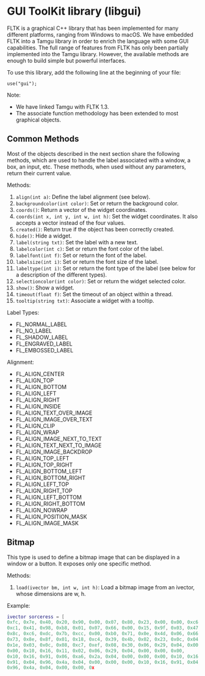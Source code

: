# GUI ToolKit library (libgui)

FLTK is a graphical C++ library that has been implemented for many different platforms, ranging from Windows to macOS. We have embedded FLTK into a Tamgu library in order to enrich the language with some GUI capabilities. The full range of features from FLTK has only been partially implemented into the Tamgu library. However, the available methods are enough to build simple but powerful interfaces.

To use this library, add the following line at the beginning of your file:

```
use("gui");
```

Note:
- We have linked Tamgu with FLTK 1.3.
- The associate function methodology has been extended to most graphical objects.

## Common Methods

Most of the objects described in the next section share the following methods, which are used to handle the label associated with a window, a box, an input, etc. These methods, when used without any parameters, return their current value.

Methods:
1. `align(int a)`: Define the label alignment (see below).
2. `backgroundcolor(int color)`: Set or return the background color.
3. `coords()`: Return a vector of the widget coordinates.
4. `coords(int x, int y, int w, int h)`: Set the widget coordinates. It also accepts a vector instead of the four values.
5. `created()`: Return true if the object has been correctly created.
6. `hide()`: Hide a widget.
7. `label(string txt)`: Set the label with a new text.
8. `labelcolor(int c)`: Set or return the font color of the label.
9. `labelfont(int f)`: Set or return the font of the label.
10. `labelsize(int i)`: Set or return the font size of the label.
11. `labeltype(int i)`: Set or return the font type of the label (see below for a description of the different types).
12. `selectioncolor(int color)`: Set or return the widget selected color.
13. `show()`: Show a widget.
14. `timeout(float f)`: Set the timeout of an object within a thread.
15. `tooltip(string txt)`: Associate a widget with a tooltip.

Label Types:
- FL_NORMAL_LABEL
- FL_NO_LABEL
- FL_SHADOW_LABEL
- FL_ENGRAVED_LABEL
- FL_EMBOSSED_LABEL

Alignment:
- FL_ALIGN_CENTER
- FL_ALIGN_TOP
- FL_ALIGN_BOTTOM
- FL_ALIGN_LEFT
- FL_ALIGN_RIGHT
- FL_ALIGN_INSIDE
- FL_ALIGN_TEXT_OVER_IMAGE
- FL_ALIGN_IMAGE_OVER_TEXT
- FL_ALIGN_CLIP
- FL_ALIGN_WRAP
- FL_ALIGN_IMAGE_NEXT_TO_TEXT
- FL_ALIGN_TEXT_NEXT_TO_IMAGE
- FL_ALIGN_IMAGE_BACKDROP
- FL_ALIGN_TOP_LEFT
- FL_ALIGN_TOP_RIGHT
- FL_ALIGN_BOTTOM_LEFT
- FL_ALIGN_BOTTOM_RIGHT
- FL_ALIGN_LEFT_TOP
- FL_ALIGN_RIGHT_TOP
- FL_ALIGN_LEFT_BOTTOM
- FL_ALIGN_RIGHT_BOTTOM
- FL_ALIGN_NOWRAP
- FL_ALIGN_POSITION_MASK
- FL_ALIGN_IMAGE_MASK

## Bitmap

This type is used to define a bitmap image that can be displayed in a window or a button. It exposes only one specific method.

Methods:
1. `load(ivector bm, int w, int h)`: Load a bitmap image from an ivector, whose dimensions are w, h.

Example:
```lua
ivector sorceress = [
0xfc, 0x7e, 0x40, 0x20, 0x90, 0x00, 0x07, 0x80, 0x23, 0x00, 0x00, 0xc6,
0xc1, 0x41, 0x98, 0xb8, 0x01, 0x07, 0x66, 0x00, 0x15, 0x9f, 0x03, 0x47,
0x8c, 0xc6, 0xdc, 0x7b, 0xcc, 0x00, 0xb0, 0x71, 0x0e, 0x4d, 0x06, 0x66,
0x73, 0x8e, 0x8f, 0x01, 0x18, 0xc4, 0x39, 0x4b, 0x02, 0x23, 0x0c, 0x04 ,
0x1e, 0x03, 0x0c, 0x08, 0xc7, 0xef, 0x08, 0x30, 0x06, 0x29, 0x04, 0x00, 0x00,
0x00, 0x10, 0x16, 0x11, 0x02, 0x06, 0x29, 0x04, 0x00, 0x00, 0x00,
0x10, 0x16, 0x91, 0x06, 0xa6, 0x2a, 0x04, 0x00, 0x00, 0x00, 0x10, 0x16,
0x91, 0x04, 0x96, 0x4a, 0x04, 0x00, 0x00, 0x00, 0x10, 0x16, 0x91, 0x04,
0x96, 0x4a, 0x04, 0x00, 0x00, 0x